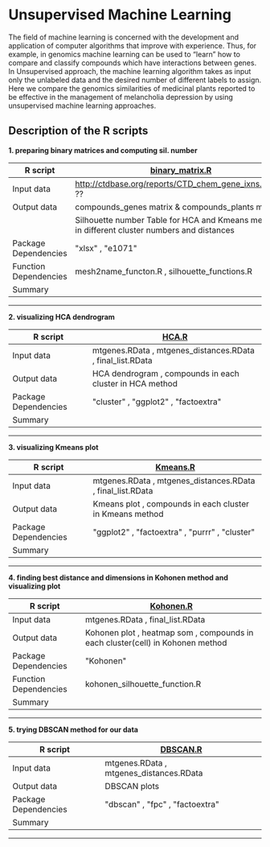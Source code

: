 Unsupervised Machine Learning
===============
The field of machine learning is concerned with the development and application of computer algorithms that improve with experience. Thus, for example, in genomics machine learning can be used to “learn” how to compare and classify compounds which have interactions between genes.  
In Unsupervised approach, the machine learning algorithm takes as input only the unlabeled data and the desired number of different labels to assign.  
Here we compare the genomics similarities of medicinal plants reported to be effective in the management of melancholia depression by using unsupervised machine learning approaches.

Description of the R scripts
---------------
**1. preparing binary matrices and computing sil. number**

|R script | [binary_matrix.R](https://github.com/parnazM/Machine-Learning/blob/master/Scripts/binary_matrix.R)
|------------ | -------------
|Input data | http://ctdbase.org/reports/CTD_chem_gene_ixns.csv.gz  ??
|Output data | compounds_genes matrix & compounds_plants matrix
|            | Silhouette number Table for HCA and Kmeans methods in different cluster numbers and distances
|Package Dependencies | "xlsx" , "e1071"
|Function Dependencies| mesh2name_functon.R , silhouette_functions.R
|Summary | 
---------------
**2. visualizing HCA dendrogram**   

|R script | [HCA.R](https://github.com/parnazM/Machine-Learning/blob/master/Scripts/HCA.R)
|------------ | -------------
|Input data | mtgenes.RData , mtgenes_distances.RData , final_list.RData
|Output data | HCA dendrogram , compounds in each cluster in HCA method
|Package Dependencies | "cluster" , "ggplot2" , "factoextra"
|Summary | 
----------------
**3. visualizing Kmeans plot**

|R script | [Kmeans.R](https://github.com/parnazM/Machine-Learning/blob/master/Scripts/Kmeans.R)
|------------ | -------------
|Input data | mtgenes.RData , mtgenes_distances.RData , final_list.RData
|Output data | Kmeans plot , compounds in each cluster in Kmeans method  
|Package Dependencies | "ggplot2" , "factoextra" , "purrr" , "cluster"
|Summary |
---------------
**4. finding best distance and dimensions in Kohonen method and visualizing plot**

|R script | [Kohonen.R](https://github.com/parnazM/Machine-Learning/blob/master/Scripts/Kohonen.R)
|------------ | -------------
|Input data | mtgenes.RData , final_list.RData
|Output data | Kohonen plot , heatmap som , compounds in each cluster(cell) in Kohonen method  
|Package Dependencies | "Kohonen" 
|Function Dependencies| kohonen_silhouette_function.R
|Summary |
---------------
**5. trying DBSCAN method for our data**

|R script | [DBSCAN.R](https://github.com/parnazM/Machine-Learning/blob/master/Scripts/DBSCAN.R)
|------------ | -------------
|Input data | mtgenes.RData , mtgenes_distances.RData 
|Output data | DBSCAN plots
|Package Dependencies | "dbscan" , "fpc" , "factoextra"
|Summary |
---------------
